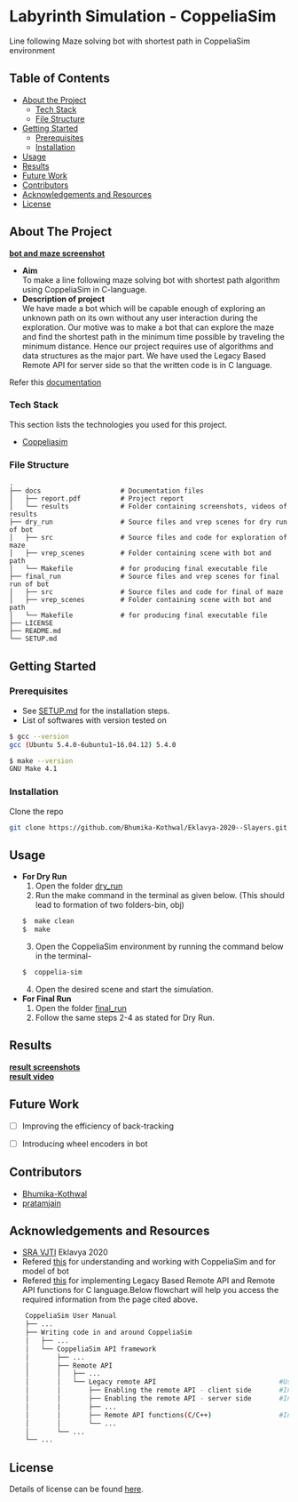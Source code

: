 # Labyrinth Simulation - CoppeliaSim
Line following Maze solving bot with shortest path in CoppeliaSim environment

<!-- TABLE OF CONTENTS -->
## Table of Contents

* [About the Project](#about-the-project)
  * [Tech Stack](#tech-stack)
  * [File Structure](#file-structure)
* [Getting Started](#getting-started)
  * [Prerequisites](#prerequisites)
  * [Installation](#installation)
* [Usage](#usage)
* [Results](#results)
* [Future Work](#future-work)
* [Contributors](#contributors)
* [Acknowledgements and Resources](#acknowledgements-and-resources)
* [License](#license)


<!-- ABOUT THE PROJECT -->
## About The Project
[**bot and maze screenshot**](https://github.com/Bhumika-Kothwal/Eklavya-2020--Slayers/tree/master/doc/results/result%20screenshots)  

* **Aim**   
To make a line following maze solving bot with shortest path algorithm using CoppeliaSim in C-language. 
* **Description of project**  
We have made a bot which will be capable enough of exploring an unknown path on its own without any user interaction during the exploration.
Our motive was to make a bot that can explore the maze and find the shortest path in the minimum time possible by traveling the minimum distance.
Hence our project requires use of algorithms and data structures as the major part. We have used the Legacy Based Remote API for server side so that the written code is in C language.  

Refer this [documentation](https://github.com/Bhumika-Kothwal/Eklavya-2020--Slayers/blob/master/doc/report.pdf)

### Tech Stack
This section lists the technologies you used for this project.
* [Coppeliasim](https://www.coppeliarobotics.com/)  

### File Structure
    .
    ├── docs                    # Documentation files
    │   ├── report.pdf          # Project report
    │   └── results             # Folder containing screenshots, videos of results
    ├── dry_run                 # Source files and vrep scenes for dry run of bot
    │   ├── src                 # Source files and code for exploration of maze
    │   ├── vrep_scenes         # Folder containing scene with bot and path
    │   └── Makefile            # for producing final executable file
    ├── final_run               # Source files and vrep scenes for final run of bot
    │   ├── src                 # Source files and code for final of maze
    │   ├── vrep_scenes         # Folder containing scene with bot and path
    │   └── Makefile            # for producing final executable file
    ├── LICENSE
    ├── README.md 
    └── SETUP.md                
        

<!-- GETTING STARTED -->
## Getting Started

### Prerequisites

* See [SETUP.md](https://github.com/Bhumika-Kothwal/Eklavya-2020--Slayers/blob/master/SETUP.md) for the installation steps.
* List of softwares with version tested on 
```sh
$ gcc --version
gcc (Ubuntu 5.4.0-6ubuntu1~16.04.12) 5.4.0

$ make --version
GNU Make 4.1
```


### Installation
Clone the repo
```sh
git clone https://github.com/Bhumika-Kothwal/Eklavya-2020--Slayers.git
```


<!-- USAGE EXAMPLES -->
## Usage
*  **For Dry Run**  
   1. Open the folder [dry_run](https://github.com/Bhumika-Kothwal/Eklavya-2020--Slayers/tree/master/dry_run)
   2. Run the make command in the terminal as given below. (This should lead to formation of two folders-bin, obj)
   ```sh
   $  make clean
   $  make
   ```
   3. Open the CoppeliaSim environment by running the command below in the terminal-
   ```sh
   $  coppelia-sim
   ```
   4. Open the desired scene and start the simulation.
* **For Final Run**
  1.  Open the folder [final_run](https://github.com/Bhumika-Kothwal/Eklavya-2020--Slayers/tree/master/final_run) 
  2.  Follow the same steps 2-4 as stated for Dry Run. 


<!-- RESULTS AND DEMO -->
## Results

[**result screenshots**](https://github.com/Bhumika-Kothwal/Eklavya-2020--Slayers/tree/master/doc/results/result%20screenshots)  
[**result video**](https://github.com/Bhumika-Kothwal/Eklavya-2020--Slayers/tree/master/doc/results/result%20video)  


<!-- FUTURE WORK -->
## Future Work
- [ ] Improving the efficiency of back-tracking
- [ ] Introducing wheel encoders in bot


<!-- CONTRIBUTORS -->
## Contributors
* [Bhumika-Kothwal](https://github.com/Bhumika-Kothwal)
* [pratamjain](https://github.com/pratamjain)


<!-- ACKNOWLEDGEMENTS AND REFERENCES -->
## Acknowledgements and Resources
* [SRA VJTI](http://sra.vjti.info/) Eklavya 2020  
* Refered [this](https://www.youtube.com/watch?v=PwGY8PxQOXY&list=PLjzuoBhdtaXOoqkJUqhYQletLLnJP8vjZ) for understanding and working with CoppeliaSim and for model of bot
* Refered [this](https://www.coppeliarobotics.com/helpFiles/) for implementing Legacy Based Remote API and Remote API functions for C language.Below flowchart will help you access the required information from the page cited above.   
```sh
    CoppeliaSim User Manual     
    ├── ...           
    ├── Writing code in and around CoppeliaSim                  
    │   ├── ...     
    │   └── CoppeliaSim API framework     
    │       ├── ...       
    │       ├── Remote API        
    │       │   ├── ...       
    │       │   └── Legacy remote API                               #Using Legacy Remote API        
    │       │       ├── Enabling the remote API - client side       #Information about the client side requirements       
    │       │       ├── Enabling the remote API - server side       #Information about the server side requirements       
    │       │       ├── ...       
    │       │       ├── Remote API functions(C/C++)                 #Information about the functions to be used, their purposes, prototypes, return types       
    │       │       └── ...       
    │       └── ...       
    └── ...       
```


<!-- LICENSE -->
## License
Details of license can be found [here](LICENSE). 

